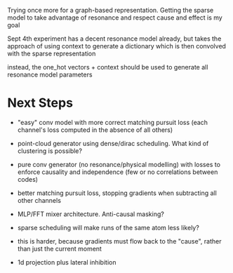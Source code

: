 Trying once more for a graph-based representation.  Getting the sparse model
to take advantage of resonance and respect cause and effect is my goal

Sept 4th experiment has a decent resonance model already, but takes the approach
of using context to generate a dictionary which is then convolved with the sparse representation

instead, the one_hot vectors + context should be used to generate all resonance model parameters


# Next Steps

- "easy" conv model with more correct matching pursuit loss 
  (each channel's loss computed in the absence of all others)

- point-cloud generator using dense/dirac scheduling.  What kind of clustering is possible?

- pure conv generator (no resonance/physical modelling) with losses to enforce
  causality and independence (few or no correlations between codes)

- better matching pursuit loss, stopping gradients when subtracting all other channels

- MLP/FFT mixer architecture.  Anti-causal masking?

- sparse scheduling will make runs of the same atom less likely?

- this is harder, because gradients must flow back to the "cause", rather than just the current moment

- 1d projection plus lateral inhibition